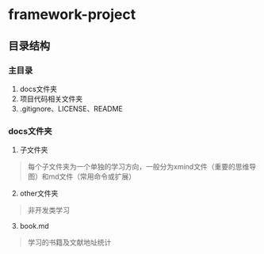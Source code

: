 # framework-project

## 目录结构

### 主目录

1. docs文件夹
2. 项目代码相关文件夹
3. .gitignore、LICENSE、README

### docs文件夹

1. 子文件夹

> 每个子文件夹为一个单独的学习方向，一般分为xmind文件（重要的思维导图）和md文件（常用命令或扩展）

2. other文件夹

> 非开发类学习

3. book.md

> 学习的书籍及文献地址统计
